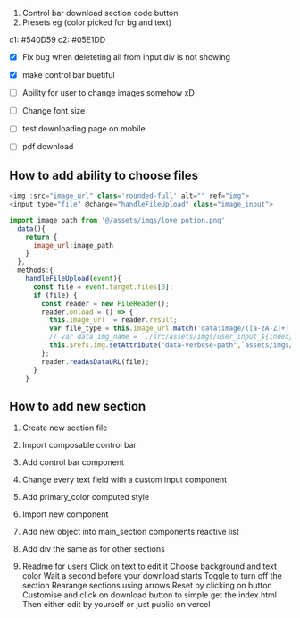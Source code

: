 1. Control bar download section code button 
2. Presets eg (color picked for bg and text)

c1: #540D59
c2: #05E1DD

- [x] Fix bug when deleteting all from input div is not showing 
- [x] make control bar buetiful
- [ ] Ability for user to change images somehow xD
- [ ] Change font size
- [ ] test downloading page on mobile
- [ ] pdf download 



## How to add ability to choose files 
```js
<img :src="image_url" class='rounded-full' alt="" ref="img">
<input type="file" @change="handleFileUpload" class="image_input">

import image_path from '@/assets/imgs/love_potion.png'
  data(){
    return {
      image_url:image_path
    }
  },
  methods:{
    handleFileUpload(event){
      const file = event.target.files[0];
      if (file) {
        const reader = new FileReader();
        reader.onload = () => {
          this.image_url  = reader.result;
          var file_type = this.image_url.match('data:image/([a-zA-Z]+);')[1]
          // var data_img_name = `./src/assets/imgs/user_input_${index}.${file_type}`
          this.$refs.img.setAttribute("data-verbose-path",`assets/imgs/user_input_love_potion.${file_type}`)
        };
        reader.readAsDataURL(file);
      }
    }
```

## How to add new section 

1. Create new section file
2. Import composable control bar
3. Add control bar component
4. Change every text field with a custom input component
5. Add primary_color computed style 
5. Import new component
6. Add new object into main_section components reactive list
7. Add div the same as for other sections


1. Readme for users
Click on text to edit it
Choose background and text color
Wait a second before your download starts
Toggle to turn off the section 
Rearange sections using arrows
Reset by clicking on button
Customise and click on download button to simple get the index.html 
Then either edit by yourself or just public on vercel